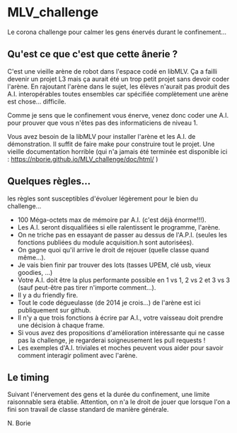 # MLV_challenge


Le corona challenge pour calmer les gens énervés durant le confinement...


## Qu'est ce que c'est que cette ânerie ?


C'est une vieille arène de robot dans l'espace codé en libMLV. Ça a
failli devenir un projet L3 mais ça aurait été un trop petit projet
sans devoir coder l'arène. En rajoutant l'arène dans le sujet, les
élèves n'aurait pas produit des A.I. interopérables toutes ensembles
car spécifiée complètement une arène est chose... difficile.


Comme je sens que le confinement vous énerve, venez donc coder une
A.I. pour prouver que vous n'êtes pas des informaticiens de niveau 1.


Vous avez besoin de la libMLV pour installer l'arène et les A.I. de
démonstration. Il suffit de faire make pour construire tout le
projet. Une vieille documentation horrible (qui n'a jamais été
terminée est disponible ici :
https://nborie.github.io/MLV_challenge/doc/html/ )


## Quelques règles... 


les règles sont susceptibles d'évoluer légèrement pour le bien du challenge...


* 100 Méga-octets max de mémoire par A.I. (c'est déjà énorme!!!).
* Les A.I. seront disqualifiées si elle ralentissent le programme,
  l'arène.
* On ne triche pas en essayant de passer au dessus de l'A.P.I. (seules
  les fonctions publiées du module acquisition.h sont autorisées).
* On gagne quoi qu'il arrive le droit de rejouer (quelle classe quand
  même...).
* Je vais bien finir par trouver des lots (tasses UPEM, clé usb, vieux
  goodies, ...)
* Votre A.I. doit être la plus performante possible en 1 vs 1, 2 vs 2
  et 3 vs 3 (sauf peut-être pas tirer n'importe comment...).
* Il y a du friendly fire. 
* Tout le code dégueulasse (de 2014 je crois...) de l'arène est ici
  publiquement sur github.
* Il n'y a que trois fonctions à écrire par A.I., votre vaisseau doit
  prendre une décision à chaque frame.
* Si vous avez des propositions d'amélioration intéressante qui ne
  casse pas la challenge, je regarderai soigneusement les pull requests !
* Les exemples d'A.I. triviales et moches peuvent vous aider pour
  savoir comment interagir poliment avec l'arène.


## Le timing


Suivant l'énervement des gens et la durée du confinement, une limite
raisonnable sera établie. Attention, on n'a le droit de jouer que
lorsque l'on a fini son travail de classe standard de manière
générale.


N. Borie

